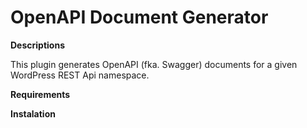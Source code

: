 # OpenAPI Document Generator 

**Descriptions**

This plugin generates OpenAPI (fka. Swagger) documents for a given WordPress REST Api namespace.
  
**Requirements**


**Instalation**
